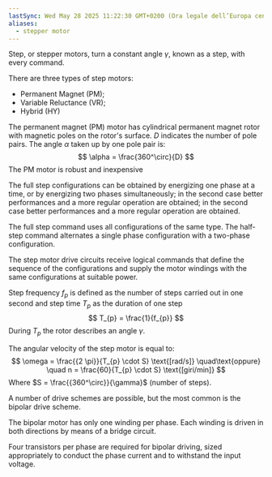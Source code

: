 ```yaml
---
lastSync: Wed May 28 2025 11:22:30 GMT+0200 (Ora legale dell’Europa centrale)
aliases:
  - stepper motor
---
```

Step, or stepper motors, turn a constant angle $\gamma$, known as a step, with every command.

There are three types of step motors:
- Permanent Magnet (PM);
- Variable Reluctance (VR);
- Hybrid (HY)

The permanent magnet (PM) motor has cylindrical permanent magnet rotor with magnetic poles on the rotor's surface. $D$ indicates the number of pole pairs. The angle $\alpha$ taken up by one pole pair is:
$$
\alpha = \frac{360^\circ}{D}
$$
The PM motor is robust and inexpensive

The full step configurations can be obtained by energizing one phase at a time, or by energizing two phases simultaneously; in the second case better performances and a more regular operation are obtained; in the second case better performances and a more regular operation are obtained.

The full step command uses all configurations of the same type. The half-step command alternates a single phase configuration with a two-phase configuration.

The step motor drive circuits receive logical commands that define the sequence of the configurations and supply the motor windings with the same configurations at suitable power.

Step frequency $f_{p}$ is defined as the number of steps carried out in one second and step time $T_{p}$ as the duration of one step
$$
T_{p} = \frac{1}{f_{p}}
$$
During $T_{p}$ the rotor describes an angle $\gamma$.

The angular velocity of the step motor is equal to:
$$
\omega = \frac{{2 \pi}}{T_{p} \cdot S} \text{[rad/s]} \quad\text{oppure} \quad n = \frac{60}{T_{p} \cdot S} \text{[giri/min]}
$$
Where $S = \frac{{360^\circ}}{\gamma}$ (number of steps).

A number of drive schemes are possible, but the most common is the bipolar drive scheme.

The bipolar motor has only one winding per phase. Each winding is driven in both directions by means of a bridge circuit.

Four transistors per phase are required for bipolar driving, sized appropriately to conduct the phase current and to withstand the input voltage.
